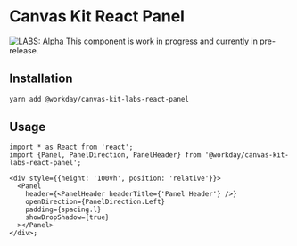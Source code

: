 # Canvas Kit React Panel

<a href="https://github.com/Workday/canvas-kit/tree/master/modules/_labs/README.md">
  <img src="https://img.shields.io/badge/LABS-alpha-orange" alt="LABS: Alpha" />
</a>  This component is work in progress and currently in pre-release.

## Installation

```sh
yarn add @workday/canvas-kit-labs-react-panel
```

## Usage

```tsx
import * as React from 'react';
import {Panel, PanelDirection, PanelHeader} from '@workday/canvas-kit-labs-react-panel';

<div style={{height: '100vh', position: 'relative'}}>
  <Panel
    header={<PanelHeader headerTitle={'Panel Header'} />}
    openDirection={PanelDirection.Left}
    padding={spacing.l}
    showDropShadow={true}
  ></Panel>
</div>;
```
